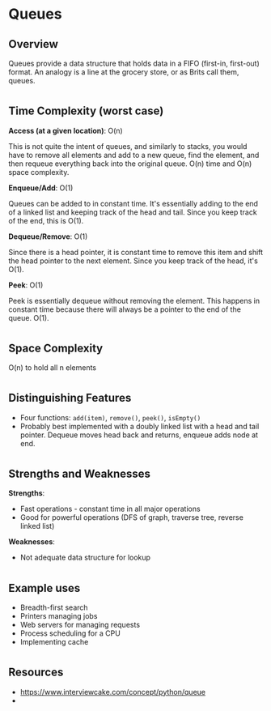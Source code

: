 # Queues
## Overview

Queues provide a data structure that holds data in a FIFO (first-in, first-out) format. An analogy is a line at the grocery store, or as Brits call them, queues.

#
## Time Complexity (worst case)
**Access (at a given location)**: O(n)

This is not quite the intent of queues, and similarly to stacks, you would have to remove all elements and add to a new queue, find the element, and then requeue everything back into the original queue. O(n) time and O(n) space complexity.

**Enqueue/Add**: O(1)

Queues can be added to in constant time. It's essentially adding to the end of a linked list and keeping track of the head and tail. Since you keep track of the end, this is O(1).

**Dequeue/Remove**: O(1)

Since there is a head pointer, it is constant time to remove this item and shift the head pointer to the next element. Since you keep track of the head, it's O(1).

**Peek**: O(1)

Peek is essentially dequeue without removing the element. This happens in constant time because there will always be a pointer to the end of the queue. O(1).

#
## Space Complexity

O(n) to hold all n elements

#
## Distinguishing Features
- Four functions: `add(item)`, `remove()`, `peek()`, `isEmpty()`
- Probably best implemented with a doubly linked list with a head and tail pointer. Dequeue moves head back and returns, enqueue adds node at end.

#
## Strengths and Weaknesses

**Strengths**:
- Fast operations - constant time in all major operations
- Good for powerful operations (DFS of graph, traverse tree, reverse linked list)

**Weaknesses**:
- Not adequate data structure for lookup

#
## Example uses
- Breadth-first search
- Printers managing jobs
- Web servers for managing requests
- Process scheduling for a CPU
- Implementing cache

#
## Resources
- https://www.interviewcake.com/concept/python/queue
- 

#